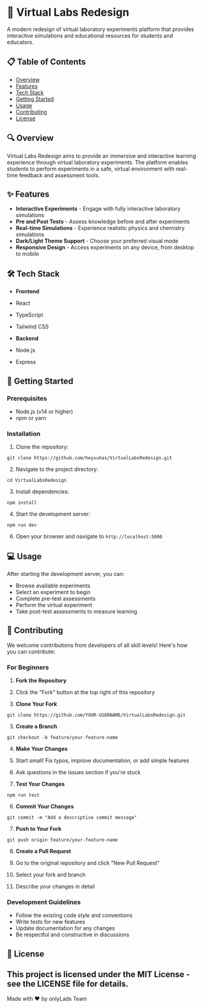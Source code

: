 # 🧪 Virtual Labs Redesign
A modern redesign of virtual laboratory experiments platform that provides interactive simulations and educational resources for students and educators.

## 📋 Table of Contents

- [Overview](#overview)
- [Features](#features)
- [Tech Stack](#tech-stack)
- [Getting Started](#getting-started)
- [Usage](#usage)
- [Contributing](#contributing)
- [License](#license)


## 🔍 Overview

Virtual Labs Redesign aims to provide an immersive and interactive learning experience through virtual laboratory experiments. The platform enables students to perform experiments in a safe, virtual environment with real-time feedback and assessment tools.

## ✨ Features

- **Interactive Experiments** - Engage with fully interactive laboratory simulations
- **Pre and Post Tests** - Assess knowledge before and after experiments
- **Real-time Simulations** - Experience realistic physics and chemistry simulations
- **Dark/Light Theme Support** - Choose your preferred visual mode
- **Responsive Design** - Access experiments on any device, from desktop to mobile


## 🛠️ Tech Stack

- **Frontend**

- React
- TypeScript
- Tailwind CSS



- **Backend**

- Node.js
- Express





## 🚀 Getting Started

### Prerequisites

- Node.js (v14 or higher)
- npm or yarn


### Installation

1. Clone the repository:

```shellscript
git clone https://github.com/heysuhas/VirtualLabsRedesign.git
```


2. Navigate to the project directory:

```shellscript
cd VirtualLabsRedesign
```


3. Install dependencies:

```shellscript
npm install
```

4. Start the development server:

```shellscript
npm run dev
```


6. Open your browser and navigate to `http://localhost:5000`


## 💻 Usage

After starting the development server, you can:

- Browse available experiments
- Select an experiment to begin
- Complete pre-test assessments
- Perform the virtual experiment
- Take post-test assessments to measure learning


## 🤝 Contributing

We welcome contributions from developers of all skill levels! Here's how you can contribute:

### For Beginners

1. **Fork the Repository**

1. Click the "Fork" button at the top right of this repository



2. **Clone Your Fork**

```shellscript
git clone https://github.com/YOUR-USERNAME/VirtualLabsRedesign.git
```


3. **Create a Branch**

```shellscript
git checkout -b feature/your-feature-name
```


4. **Make Your Changes**

1. Start small! Fix typos, improve documentation, or add simple features
2. Ask questions in the issues section if you're stuck



5. **Test Your Changes**

```shellscript
npm run test
```


6. **Commit Your Changes**

```shellscript
git commit -m "Add a descriptive commit message"
```


7. **Push to Your Fork**

```shellscript
git push origin feature/your-feature-name
```


8. **Create a Pull Request**

1. Go to the original repository and click "New Pull Request"
2. Select your fork and branch
3. Describe your changes in detail


### Development Guidelines

- Follow the existing code style and conventions
- Write tests for new features
- Update documentation for any changes
- Be respectful and constructive in discussions


## 📄 License

This project is licensed under the MIT License - see the LICENSE file for details.
---

Made with ❤️ by onlyLads Team
